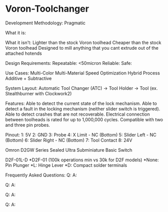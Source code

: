 # Voron-Toolchanger

Development Methodology:
Pragmatic
 
What it is:


What it isn't:
	Lighter than the stock Voron toolhead
	Cheaper than the stock Voron toolhead
	Designed to mill anything that you cant extrude out of the attached hotends
	

Design Requirements:
	Repeatable: <50micron
	Reliable:
	Safe: 

Use Cases:
	Multi-Color
	Multi-Material
	Speed Optimization 
	Hybrid Process 
		Additive + Subtractive


System Layout:
Automatic Tool Changer (ATC)
->
Tool Holder 
-> 
Tool (ex. Stealthburner with Clockwork2)


Features:
	Able to detect the current state of the lock mechanism. 
	Able to detect a fault in the locking mechanism (neither slider switch is triggered).
	Able to detect crashes that are not recoverable.
	Electrical connection between toolheads is rated for up to 1,000,000 cycles. 
	Compatible with two and three pin probes.



Pinout: 
1: 5V
2: GND
3: Probe
4: X Limit - NC (Bottom)
5: Slider Left - NC (Bottom)
6: Slider Right - NC (Bottom)
7: Tool Contact 
8: 24V



Omron D2GW Series Sealed Ultra Subminiature Basic Switch

D2F-01L-D
*D2F-01 (100k operations min vs 30k for D2F models)
*None: Pin Plunger
*L: Hinge Lever
*D: Compact solder terminals

Frequently Asked Questions:
Q:
A:

Q:
A:

Q:
A:

Q:
A:

